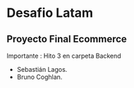 # Desafio Latam

## Proyecto Final Ecommerce

Importante : Hito 3 en carpeta Backend

- Sebastián Lagos.
- Bruno Coghlan.
